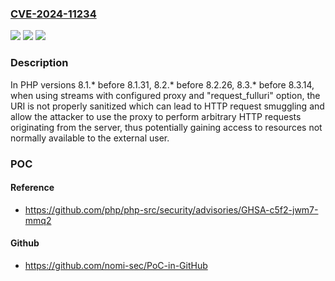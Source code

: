 ### [CVE-2024-11234](https://cve.mitre.org/cgi-bin/cvename.cgi?name=CVE-2024-11234)
![](https://img.shields.io/static/v1?label=Product&message=PHP&color=blue)
![](https://img.shields.io/static/v1?label=Version&message=8.1.*%3C%208.1.31%20&color=brighgreen)
![](https://img.shields.io/static/v1?label=Vulnerability&message=CWE-20%20Improper%20Input%20Validation&color=brighgreen)

### Description

In PHP versions 8.1.* before 8.1.31, 8.2.* before 8.2.26, 8.3.* before 8.3.14, when using streams with configured proxy and "request_fulluri" option, the URI is not properly sanitized which can lead to HTTP request smuggling and allow the attacker to use the proxy to perform arbitrary HTTP requests originating from the server, thus potentially gaining access to resources not normally available to the external user.

### POC

#### Reference
- https://github.com/php/php-src/security/advisories/GHSA-c5f2-jwm7-mmq2

#### Github
- https://github.com/nomi-sec/PoC-in-GitHub

